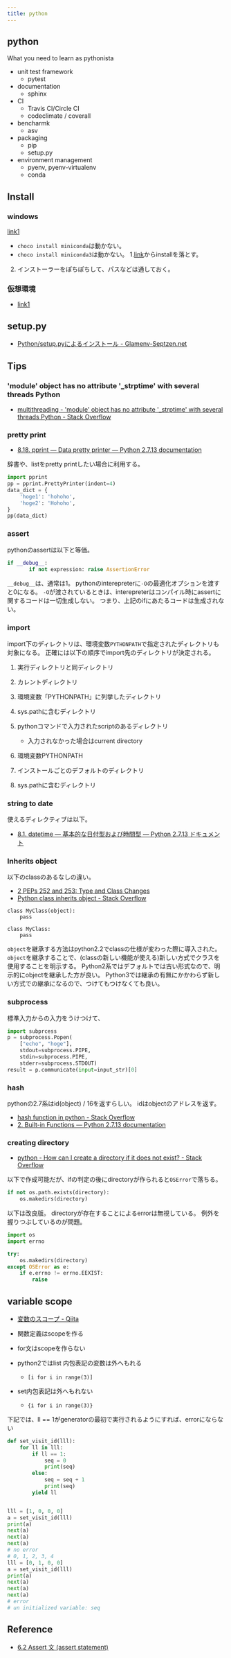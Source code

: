 ```yaml
---
title: python
---
```


## python
What you need to learn as pythonista

* unit test framework
    * pytest
* documentation
    * sphinx
* CI
    * Travis CI/Circle CI
    * codeclimate / coverall
* bencharmk
    * asv
* packaging
    * pip
    * setup.py
* environment management
    * pyenv, pyenv-virtualenv
    * conda

## Install

### windows
[link1](http://qiita.com/y__sama/items/5b62d31cb7e6ed50f02c)
* `choco install miniconda`は動かない。
* `choco install miniconda3`は動かない。
1.[link](http://conda.pydata.org/miniconda.html)からinstallを落とす。
2. インストーラーをぽちぽちして、パスなどは通しておく。

### 仮想環境
* [link1](http://qiita.com/y__sama/items/5b62d31cb7e6ed50f02c)


## setup.py
* [Python/setup.pyによるインストール - Glamenv-Septzen.net](http://www.glamenv-septzen.net/view/373#idbc17a7)




## Tips

### 'module' object has no attribute '_strptime' with several threads Python
* [multithreading - 'module' object has no attribute '_strptime' with several threads Python - Stack Overflow](https://stackoverflow.com/questions/32245560/module-object-has-no-attribute-strptime-with-several-threads-python)

### pretty print
* [8.18. pprint — Data pretty printer — Python 2.7.13 documentation](https://docs.python.org/2/library/pprint.html)

辞書や、listをpretty printしたい場合に利用する。


```python
import pprint
pp = pprint.PrettyPrinter(indent=4)
data_dict = {
    'hoge1': 'hohoho',
    'hoge2': 'Hohoho',
}
pp(data_dict)
```

### assert
pythonのassertは以下と等価。

```python
if __debug__:
       if not expression: raise AssertionError
```

`__debug__`は、通常は1。
pythonのinterepreterに`-O`の最適化オプションを渡すと0になる。
`-O`が渡されているときは、interepreterはコンパイル時にassertに関するコードは一切生成しない。
つまり、上記のifにあたるコードは生成されない。

### import
import下のディレクトリは、環境変数`PYTHONPATH`で指定されたディレクトリも対象になる。
正確には以下の順序でimport先のディレクトリが決定される。

1. 実行ディレクトリと同ディレクトリ
2. カレントディレクトリ
3. 環境変数「PYTHONPATH」に列挙したディレクトリ
4. sys.pathに含むディレクトリ

1. pythonコマンドで入力されたscriptのあるディレクトリ
    * 入力されなかった場合はcurrent directory
2. 環境変数PYTHONPATH
3. インストールごとのデフォルトのディレクトリ
4. sys.pathに含むディレクトリ

### string to date
使えるディレクティブは以下。
* [8.1. datetime — 基本的な日付型および時間型 — Python 2.7.13 ドキュメント](http://docs.python.jp/2/library/datetime.html#strftime-and-strptime-behavior)

### Inherits object
以下のclassのあるなしの違い。

* [2 PEPs 252 and 253: Type and Class Changes](https://docs.python.org/release/2.2.3/whatsnew/sect-rellinks.html)
* [Python class inherits object - Stack Overflow](https://stackoverflow.com/questions/4015417/python-class-inherits-object)

```
class MyClass(object):
    pass

class MyClass:
    pass
```

`object`を継承する方法はpython2.2でclassの仕様が変わった際に導入された。
`object`を継承することで、(classの新しい機能が使える)新しい方式でクラスを使用することを明示する。
Python2系ではデフォルトでは古い形式なので、明示的にobjectを継承した方が良い。
Python3では継承の有無にかかわらず新しい方式での継承になるので、つけてもつけなくても良い。


### subprocess
標準入力からの入力をうけつけて、

```python
import subprcess
p = subprocess.Popen(
    ["echo", "hoge"],
    stdout=subprocess.PIPE,
    stdin=subprocess.PIPE,
    stderr=subprocess.STDOUT)
result = p.communicate(input=input_str)[0]
```

### hash
pythonの2.7系はid(object) / 16を返すらしい。
idはobjectのアドレスを返す。

* [hash function in python - Stack Overflow](https://stackoverflow.com/questions/17192418/hash-function-in-python)
* [2. Built-in Functions — Python 2.7.13 documentation](https://docs.python.org/2/library/functions.html#id)

### creating directory
* [python - How can I create a directory if it does not exist? - Stack Overflow](https://stackoverflow.com/questions/273192/how-can-i-create-a-directory-if-it-does-not-exist)

以下で作成可能だが、ifの判定の後にdirectoryが作られると`OSError`で落ちる。

```python
if not os.path.exists(directory):
    os.makedirs(directory)
```

以下は改良版。
directoryが存在することによるerrorは無視している。
例外を握りつぶしているのが問題。

```python
import os
import errno

try:
    os.makedirs(directory)
except OSError as e:
    if e.errno != errno.EEXIST:
        raise
```

## variable scope
* [変数のスコープ - Qiita](http://qiita.com/yoichi22/items/8ae2ca180407a5ad5a6d)

* 関数定義はscopeを作る
* for文はscopeを作らない
* python2ではlist 内包表記の変数は外へもれる
    * `[i for i in range(3)]`
* set内包表記は外へもれない
    * `{i for i in range(3)}`

下記では、ll == 1がgeneratorの最初で実行されるようにすれば、errorにならない

```python
def set_visit_id(lll):
    for ll in lll:
        if ll == 1:
            seq = 0
            print(seq)
        else:
            seq = seq + 1
            print(seq)
        yield ll


lll = [1, 0, 0, 0]
a = set_visit_id(lll)
print(a)
next(a)
next(a)
next(a)
# no error
# 0, 1, 2, 3, 4
lll = [0, 1, 0, 0]
a = set_visit_id(lll)
print(a)
next(a)
next(a)
next(a)
# error
# un initialized variable: seq
```

## Reference
* [6.2 Assert 文 (assert statement)](http://docs.python.jp/2.4/ref/assert.html)
